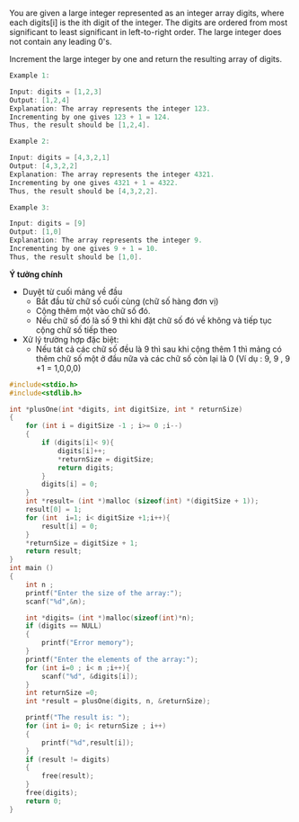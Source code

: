 You are given a large integer represented as an integer array digits, where each digits[i] is the ith digit of the integer. The digits are ordered from most significant to least significant in left-to-right order. The large integer does not contain any leading 0's.

Increment the large integer by one and return the resulting array of digits.

 
```c
Example 1:

Input: digits = [1,2,3]
Output: [1,2,4]
Explanation: The array represents the integer 123.
Incrementing by one gives 123 + 1 = 124.
Thus, the result should be [1,2,4].
```
```c
Example 2:

Input: digits = [4,3,2,1]
Output: [4,3,2,2]
Explanation: The array represents the integer 4321.
Incrementing by one gives 4321 + 1 = 4322.
Thus, the result should be [4,3,2,2].
```
```c
Example 3:

Input: digits = [9]
Output: [1,0]
Explanation: The array represents the integer 9.
Incrementing by one gives 9 + 1 = 10.
Thus, the result should be [1,0].
```
**Ý tưởng chính**
- Duyệt từ cuối mảng về đầu
  - Bắt đầu từ chữ số cuối cùng (chữ số hàng đơn vị)
  - Cộng thêm một vào chữ số đó.
  - Nếu chữ số đó là số 9 thì khi đặt chữ số đó về không và tiếp tục cộng chữ số tiếp theo 
- Xử lý trường hợp đặc biệt:
  - Nếu tát cả các chữ số đều là 9 thì sau khi cộng thêm 1 thì mảng có thêm chữ số một ở đầu nữa và các chữ số còn lại là 0 (Ví dụ : 9, 9 , 9 +1 = 1,0,0,0) 

```c
#include<stdio.h>
#include<stdlib.h>

int *plusOne(int *digits, int digitSize, int * returnSize)
{
    for (int i = digitSize -1 ; i>= 0 ;i--)
    {
        if (digits[i]< 9){
            digits[i]++;
            *returnSize = digitSize;
            return digits;
        }
        digits[i] = 0;
    }
    int *result= (int *)malloc (sizeof(int) *(digitSize + 1));
    result[0] = 1;
    for (int  i=1; i< digitSize +1;i++){
        result[i] = 0;
    }
    *returnSize = digitSize + 1;
    return result;
}
int main ()
{
    int n ;
    printf("Enter the size of the array:");
    scanf("%d",&n);

    int *digits= (int *)malloc(sizeof(int)*n);
    if (digits == NULL)
    {
        printf("Error memory");
    }
    printf("Enter the elements of the array:");
    for (int i=0 ; i< n ;i++){
        scanf("%d", &digits[i]);
    }
    int returnSize =0;
    int *result = plusOne(digits, n, &returnSize);

    printf("The result is: ");
    for (int i= 0; i< returnSize ; i++)
    {
        printf("%d",result[i]);
    }
    if (result != digits)
    {
        free(result);
    }
    free(digits);
    return 0;
}
```